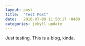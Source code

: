 ```yaml
---
layout: post
title:  "Test Post"
date:   2016-07-09 11:50:17 -0400
categories: jekyll update
---
```


Just testing. This is a blog, kinda.
